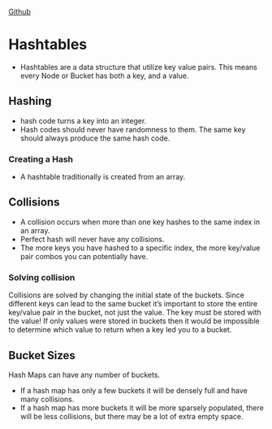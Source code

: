 [Github](https://batoolalali.github.io/401-Reading-notes/class30)

# Hashtables

- Hashtables are a data structure that utilize key value pairs. This means every Node or Bucket has both a key, and a value.


## Hashing
- hash code turns a key into an integer. 
- Hash codes should never have randomness to them. The same key should always produce the same hash code.

### Creating a Hash
- A hashtable traditionally is created from an array. 


## Collisions
- A collision occurs when more than one key hashes to the same index in an array. 
- Perfect hash will never have any collisions. 
- The more keys you have hashed to a specific index, the more key/value pair combos you can potentially have.

### Solving collision
Collisions are solved by changing the initial state of the buckets.
Since different keys can lead to the same bucket it’s important to store the entire key/value pair in the bucket, not just the value. 
The key must be stored with the value! If only values were stored in buckets then it would be impossible to determine which value to return when a key led you to a bucket.

## Bucket Sizes
Hash Maps can have any number of buckets.
-  If a hash map has only a few buckets it will be densely full and have many collisions. 
- If a hash map has more buckets it will be more sparsely populated, there will be less collisions, but there may be a lot of extra empty space.
